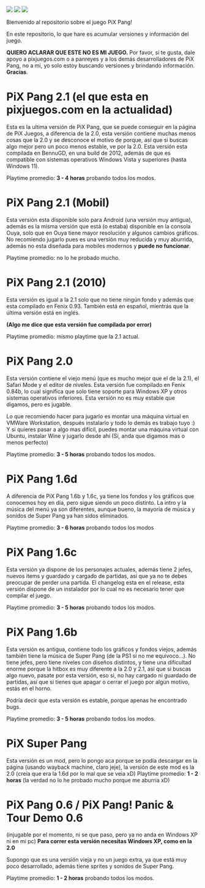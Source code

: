 ![](https://img.shields.io/github/downloads/tomiiiiiiiii/pixpang/total) ![](https://img.shields.io/github/last-commit/tomiiiiiiiii/pixpang) ![](https://img.shields.io/github/release-date/tomiiiiiiiii/pixpang)

Bienvenido al repositorio sobre el juego PiX Pang!

En este repositorio, lo que hare es acumular versiones y información del juego.

**QUIERO ACLARAR QUE ESTE NO ES MI JUEGO.** Por favor, si te gusta, dale apoyo a pixjuegos.com o a panreyes y a los demás desarrolladores de PiX Pang, no a mi, yo solo estoy buscando versiones y brindando información. **Gracias**.


# PiX Pang 2.1 (el que esta en pixjuegos.com en la actualidad)
Esta es la ultima versión de PiX Pang, que se puede conseguir en la página de PiX Juegos, a diferencia de la 2.0, esta versión contiene muchas menos cosas que la 2.0 y se desconoce el motivo de porque, así que si buscas algo mejor pero un poco menos estable, ve por la 2.0.
Esta versión esta compilada en BennuGD, en una build de 2012, además de que es compatible con sistemas operativos Windows Vista y superiores (hasta Windows 11). 

Playtime promedio: **3 - 4 horas** probando todos los modos.

# PiX Pang 2.1 (Mobil)

Esta versión esta disponible solo para Android (una versión muy antigua), además es la misma versión que está (o estaba) disponible en la consola Ouya, solo que en Ouya tiene mayor resolución y algunos cambios gráficos.
No recomiendo jugarlo pues es una versión muy reducida y muy aburrida, además no esta diseñada para mobiles modernos y **puede no funcionar**.

Playtime promedio: no lo he probado mucho.

# PiX Pang 2.1 (2010)

Esta versión es igual a la 2.1 solo que no tiene ningún fondo y además que esta compilado en Fenix 0.93.
También está en español, mientrás que la última versión está en inglés.

**(Algo me dice que esta versión fue compilada por error)**

Playtime promedio: mismo playtime que la 2.1 actual.

# PiX Pang 2.0
Esta versión contiene el viejo menú (que es mucho mejor que el de la 2.1), el Safari Mode y el editor de niveles. Esta versión fue compilado en Fenix 0.84b, lo cual significa que solo tiene soporte para Windows XP y otros sistemas operativos inferiores. Esta versión no es muy estable que digamos, pero es jugable.

Lo que recomiendo hacer para jugarlo es montar una máquina virtual en VMWare Workstation, después instalarlo y todo lo demás es trabajo tuyo :)
Y si quieres pasar a algo mas difícil, puedes montar una máquina virtual con Ubuntu, instalar Wine y jugarlo desde ahí (Sí, anda que digamos mas o menos perfecto) 

Playtime promedio: **3 - 5 horas** probando todos los modos.


# PiX Pang 1.6d
A diferencia de PiX Pang 1.6b y 1.6c, ya tiene los fondos y los gráficos que conocemos hoy en día, pero sigue siendo un poco distinto.
La intro y la música del menú ya son diferentes, aunque bueno, la mayoria de música y sonidos de Super Pang ya han sidos eliminados.

Playtime promedio: **3 - 6 horas** probando todos los modos

# PiX Pang 1.6c
Esta versión ya dispone de los personajes actuales, además tiene 2 jefes, nuevos items y guardado y cargado de partidas, así que ya no te debes preocupar de perder una partida.
El changelog esta en el release, esta versión dispone de un instalador por lo cual no es necesario tener que compilar el juego.

Playtime promedio: **3 - 5 horas** probando todos los modos.

# PiX Pang 1.6b
Esta versión es antigua, contiene todo los gráficos y fondos viejos, además también tiene la música de Super Pang (de la PS1 si no me equivoco...).
No tiene jefes, pero tiene niveles con diseños distintos, y tiene una dificultad enorme porque la hitbox es muy diferente a la 2.0 y 2.1, así que si buscas algo nuevo, pasate por esta versión, eso si, no hay cargado ni guardado de partidas, así que si tienes que apagar o cerrar el juego por algún motivo, estás en el horno.

Podría decir que esta versión es estable, porque apenas he encontrado bugs.

Playtime promedio: **3 - 5 horas** probando todos los modos.

# PiX Super Pang
Esta versión es un mod, pero lo pongo aca porque se podía descargar en la página (usando wayback machine, claro jeje), la versión de este mod es la 2.0 (creía que era la 1.6d por lo mal que se veia xD)
Playtime promedio: **1 - 2 horas** (la verdad no lo he probado mucho porque me aburria xD)


# PiX Pang 0.6 / PiX Pang! Panic & Tour Demo 0.6
(injugable por el momento, ni se que paso, pero ya no anda en Windows XP ni en mi pc)
**Para correr esta versión necesitas Windows XP, como en la 2.0**

Supongo que es una versión vieja y no un juego extra, ya que está muy poco desarrollado, además tiene sprites y sonidos de Super Pang.

Playtime promedio: **1 - 2 horas** probando todos los modos.
